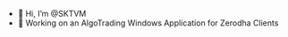 - 👋 Hi, I’m @SKTVM
- 👀 Working on an AlgoTrading Windows Application for Zerodha Clients


<!---
SKTVM/SKTVM is a ✨ special ✨ repository because its `README.md` (this file) appears on your GitHub profile.
You can click the Preview link to take a look at your changes.
--->
